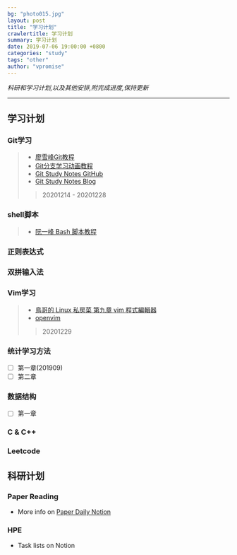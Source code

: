 ```yaml
---
bg: "photo015.jpg"
layout: post
title: "学习计划"
crawlertitle: 学习计划
summary: 学习计划
date: 2019-07-06 19:00:00 +0800
categories: "study"
tags: "other"
author: "vpromise"
---
```


*科研和学习计划,以及其他安排,附完成进度,保持更新*

---

## 学习计划

### Git学习
> - [廖雪峰Git教程](https://www.liaoxuefeng.com/wiki/896043488029600)
> - [Git分支学习动画教程](https://learngitbranching.js.org/?NODEMO=&locale=zh_CN)
> - [Git Study Notes GitHub](https://github.com/vpromise/git)
> - [Git Study Notes Blog](https://vpromise.github.io/study/50-git/)
>> 20201214 - 20201228


### shell脚本
> - [阮一峰 Bash 脚本教程](https://wangdoc.com/bash/intro.html)


### 正则表达式

### 双拼输入法

### Vim学习
> - [鳥哥的 Linux 私房菜 第九章 vim 程式編輯器](http://linux.vbird.org/linux_basic/0310vi.php)
> - [openvim](https://www.openvim.com/tutorial.html)
>> 20201229

### 统计学习方法
  - [ ] 第一章(201909)
  - [ ] 第二章

### 数据结构
  - [ ] 第一章

### C & C++

### Leetcode


## 科研计划

### Paper Reading
- More info on [Paper Daily Notion](https://www.notion.so/Paper-Daily-c347e848fae04889943844255d0e892f)

### HPE
- Task lists on Notion 